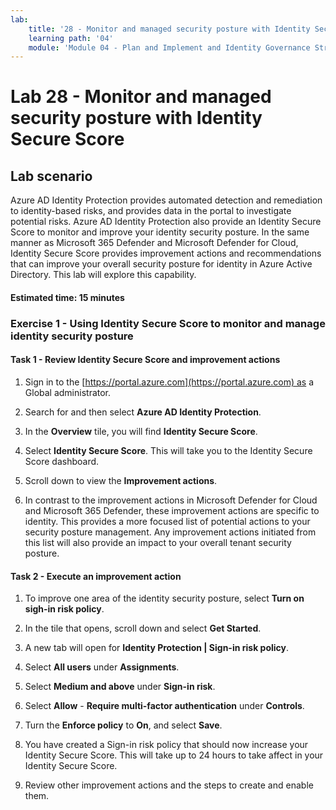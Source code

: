 ```yaml
---
lab:
    title: '28 - Monitor and managed security posture with Identity Secure Score'
    learning path: '04'
    module: 'Module 04 - Plan and Implement and Identity Governance Strategy'
---
```


# Lab 28 - Monitor and managed security posture with Identity Secure Score

## Lab scenario

Azure AD Identity Protection provides automated detection and remediation to identity-based risks, and provides data in the portal to investigate potential risks. Azure AD Identity Protection also provide an Identity Secure Score to monitor and improve your identity security posture.  In the same manner as Microsoft 365 Defender and Microsoft Defender for Cloud, Identity Secure Score provides improvement actions and recommendations that can improve your overall security posture for identity in Azure Active Directory.  This lab will explore this capability. 

#### Estimated time: 15 minutes

### Exercise 1 - Using Identity Secure Score to monitor and manage identity security posture

#### Task 1 - Review Identity Secure Score and improvement actions

1. Sign in to the [https://portal.azure.com](https://portal.azure.com) as a Global administrator.

1. Search for and then select **Azure AD Identity Protection**.

1. In the **Overview** tile, you will find **Identity Secure Score**.

1. Select **Identity Secure Score**.  This will take you to the Identity Secure Score dashboard.

1. Scroll down to view the **Improvement actions**.

1. In contrast to the improvement actions in Microsoft Defender for Cloud and Microsoft 365 Defender, these improvement actions are specific to identity.  This provides a more focused list of potential actions to your security posture management.  Any improvement actions initiated from this list will also provide an impact to your overall tenant security posture. 

#### Task 2 - Execute an improvement action

1. To improve one area of the identity security posture, select **Turn on sigh-in risk policy**.

1. In the tile that opens, scroll down and select **Get Started**.

1. A new tab will open for **Identity Protection | Sign-in risk policy**.

1. Select **All users** under **Assignments**.

1. Select **Medium and above** under **Sign-in risk**.

1. Select **Allow** - **Require multi-factor authentication** under **Controls**.

1. Turn the **Enforce policy** to **On**, and select **Save**.

1. You have created a Sign-in risk policy that should now increase your Identity Secure Score.  This will take up to 24 hours to take affect in your Identity Secure Score.

1. Review other improvement actions and the steps to create and enable them.

